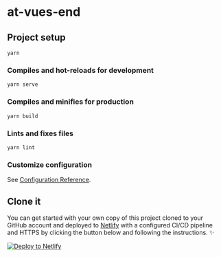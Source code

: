# at-vues-end

## Project setup
```
yarn
```

### Compiles and hot-reloads for development
```
yarn serve
```

### Compiles and minifies for production
```
yarn build
```

### Lints and fixes files
```
yarn lint
```

### Customize configuration
See [Configuration Reference](https://cli.vuejs.org/config/).

## Clone it
You can get started with your own copy of this project cloned to your GitHub account and deployed to [Netlify](http://netlify.com/?utm_source=github&utm_medium=vuethree-div&utm_campaign=devex) with a configured CI/CD pipeline and HTTPS by clicking the button below and following the instructions. ✨

[![Deploy to Netlify](https://www.netlify.com/img/deploy/button.svg)](https://app.netlify.com/start/deploy?repository=https://github.com/shortdiv/vue-three)